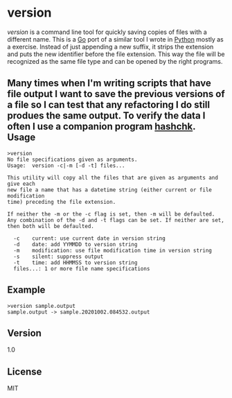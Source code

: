 version
=======

_version_ is a command line tool for quickly saving copies of files with a different name.  This is a [Go] port of a similar tool I wrote in [Python] mostly as a exercise.  Instead of just appending a new suffix, it strips the extension and puts the new identifier before the file extension.  This way the file will be recognized as the same file type and can be opened by the right programs.

Many times when I'm writing scripts that have file output I want to save the previous versions of a file so I can test that any refactoring I do still produes the same output.  To verify the data I often I use a companion program [hashchk].
Usage
-----

    >version
    No file specifications given as arguments.
    Usage:  version -c|-m [-d -t] files... 

    This utility will copy all the files that are given as arguments and give each
    new file a name that has a datetime string (either current or file modification
    time) preceding the file extension.

    If neither the -m or the -c flag is set, then -m will be defaulted.
    Any combination of the -d and -t flags can be set. If neither are set,
    then both will be defaulted.

      -c    current: use current date in version string
      -d    date: add YYMMDD to version string
      -m    modification: use file modification time in version string
      -s    silent: suppress output
      -t    time: add HHMMSS to version string
      files...: 1 or more file name specifications


Example
-------

    >version sample.output 
    sample.output -> sample.20201002.084532.output

Version
----
1.0

License
----
MIT

[go]:http://golang.org/
[python]:http://python.org
[hashchk]:https://github.com/jaywgraves/hashchk